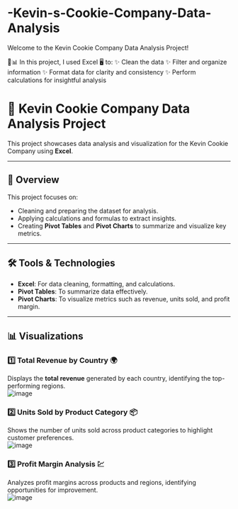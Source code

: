 # -Kevin-s-Cookie-Company-Data-Analysis

Welcome to the Kevin Cookie Company Data Analysis Project! 

🍪📊  In this project, I used Excel 🖥️ to: ✨ Clean the data ✨ Filter and organize information ✨ Format data for clarity and consistency ✨ Perform calculations for insightful analysis  
# 🍪 Kevin Cookie Company Data Analysis Project  

This project showcases data analysis and visualization for the Kevin Cookie Company using **Excel**.  

---

## 🚀 Overview  
This project focuses on:  
- Cleaning and preparing the dataset for analysis.  
- Applying calculations and formulas to extract insights.  
- Creating **Pivot Tables** and **Pivot Charts** to summarize and visualize key metrics.  

---

## 🛠️ Tools & Technologies  
- **Excel**: For data cleaning, formatting, and calculations.  
- **Pivot Tables**: To summarize data effectively.  
- **Pivot Charts**: To visualize metrics such as revenue, units sold, and profit margin.  

---

## 📊 Visualizations  

### 1️⃣ Total Revenue by Country 🌍  
Displays the **total revenue** generated by each country, identifying the top-performing regions.  
![image](https://github.com/user-attachments/assets/505270b4-3d0b-4e10-afcd-e72a2dd45c95)

### 2️⃣ Units Sold by Product Category 📦  
Shows the number of units sold across product categories to highlight customer preferences.  
![image](https://github.com/user-attachments/assets/937210b7-d5f0-4f43-92a8-345d634490fb)


### 3️⃣ Profit Margin Analysis 💹  
Analyzes profit margins across products and regions, identifying opportunities for improvement.  
![image](https://github.com/user-attachments/assets/0b200163-ce2b-4f04-84f4-b7c456095e03)



